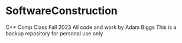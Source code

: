 # SoftwareConstruction
 C++ Comp Class Fall 2023
All code and work by Adam Biggs
This is a backup repository for personal use only
